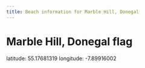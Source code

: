 ```yaml
---
title: Beach information for Marble Hill, Donegal
---
```

# Marble Hill, Donegal <span class="material-icons blue-flag">flag</span>

<div class="location-info">latitude: 55.17681319 longitude: -7.89916002</div>
<div></div>